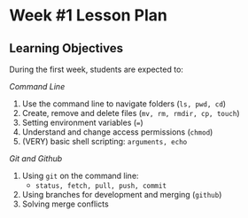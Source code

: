 # Week #1 Lesson Plan

## Learning Objectives

During the first week, students are expected to:

_Command Line_

1. Use the command line to navigate folders (`ls, pwd, cd`)
2. Create, remove and delete files (`mv, rm, rmdir, cp, touch`)
3. Setting environment variables (`=`)
4. Understand and change access permissions (`chmod`)
5. (VERY) basic shell scripting: `arguments, echo`

_Git and Github_

1. Using `git` on the command line:
   * `status, fetch, pull, push, commit`
2. Using branches for development and merging (`github`)
3. Solving merge conflicts



